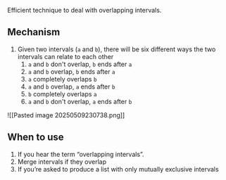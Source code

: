 Efficient technique to deal with overlapping intervals.
## Mechanism

1. Given two intervals (`a` and `b`), there will be six different ways the two intervals can relate to each other
	1. `a` and `b` don't overlap, `b` ends after `a`
	2. `a` and `b` overlap, `b` ends after `a`
	3. `a` completely overlaps `b`
	4. `a` and `b` overlap, `a` ends after `b`
	5. `b` completely overlaps `a`
	6. `a` and `b` don't overlap, `a` ends after `b`

![[Pasted image 20250509230738.png]]
## When to use

1. If you hear the term “overlapping intervals”.
2. Merge intervals if they overlap
3. If you’re asked to produce a list with only mutually exclusive intervals